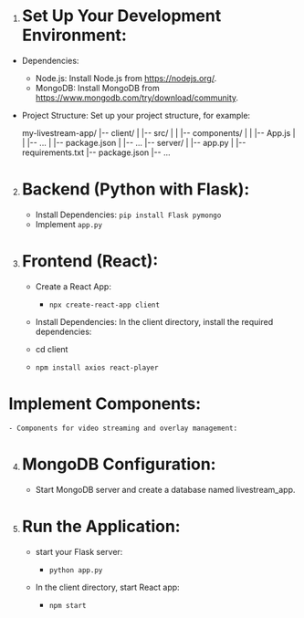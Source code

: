 1. # Set Up Your Development Environment:
- Dependencies:
    - Node.js: Install Node.js from https://nodejs.org/.
    - MongoDB: Install MongoDB from https://www.mongodb.com/try/download/community.

- Project Structure:
Set up your project structure, for example:

    my-livestream-app/
|-- client/
|   |-- src/
|   |   |-- components/
|   |   |-- App.js
|   |   |-- ...
|   |-- package.json
|   |-- ...
|-- server/
|   |-- app.py
|   |-- requirements.txt
|-- package.json
|-- ...


2. # Backend (Python with Flask):

    - Install Dependencies:
        `pip install Flask pymongo`
    - Implement `app.py`

3. # Frontend (React):
    - Create a React App:
        - `npx create-react-app client`
    - Install Dependencies:
In the client directory, install the required dependencies:

    - cd client
    - `npm install axios react-player`

# Implement Components:
    - Components for video streaming and overlay management:

4. # MongoDB Configuration:
    - Start  MongoDB server and create a database named livestream_app.

5. # Run the Application:
    -  start your Flask server:
        - `python app.py`
    
    - In the client directory, start React app:
        - `npm start`
